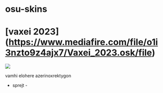 # osu-skins

# [vaxei 2023] (https://www.mediafire.com/file/o1i3nzto9z4ajx7/Vaxei_2023.osk/file)
![](https://prnt.sc/mbqzgy0MedCC)

vamhi elohere
azerinoxrektygon
- sprejt -
